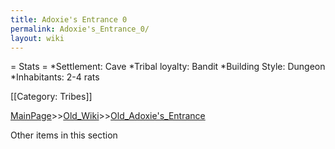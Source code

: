 ```yaml
---
title: Adoxie's Entrance 0
permalink: Adoxie's_Entrance_0/
layout: wiki
---
```

= Stats =
*Settlement: Cave
*Tribal loyalty: Bandit
*Building Style: Dungeon
*Inhabitants: 2-4 rats    

[[Category: Tribes]]

[MainPage](/keeperrl_wiki/ "wikilink")>>[Old_Wiki](/keeperrl_wiki/Old_Wiki "wikilink")>>[Old_Adoxie's_Entrance](/keeperrl_wiki/Old_Adoxie's_Entrance "wikilink")

Other items in this section
